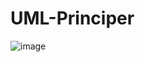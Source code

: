 # UML-Principer

![image](https://github.com/user-attachments/assets/1b68a60b-08d4-46e7-bb96-bd388c86b9e9)
